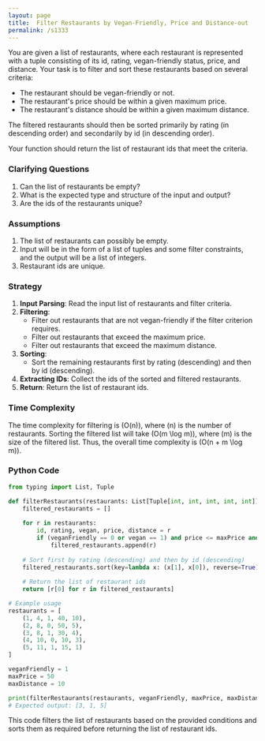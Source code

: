 ```yaml
---
layout: page
title:  Filter Restaurants by Vegan-Friendly, Price and Distance-out
permalink: /s1333
---
```


You are given a list of restaurants, where each restaurant is represented with a tuple consisting of its id, rating, vegan-friendly status, price, and distance. Your task is to filter and sort these restaurants based on several criteria:
- The restaurant should be vegan-friendly or not.
- The restaurant's price should be within a given maximum price.
- The restaurant's distance should be within a given maximum distance.

The filtered restaurants should then be sorted primarily by rating (in descending order) and secondarily by id (in descending order).

Your function should return the list of restaurant ids that meet the criteria.

### Clarifying Questions
1. Can the list of restaurants be empty?
2. What is the expected type and structure of the input and output?
3. Are the ids of the restaurants unique?

### Assumptions
1. The list of restaurants can possibly be empty.
2. Input will be in the form of a list of tuples and some filter constraints, and the output will be a list of integers.
3. Restaurant ids are unique.

### Strategy
1. **Input Parsing**: Read the input list of restaurants and filter criteria.
2. **Filtering**:
   - Filter out restaurants that are not vegan-friendly if the filter criterion requires.
   - Filter out restaurants that exceed the maximum price.
   - Filter out restaurants that exceed the maximum distance.
3. **Sorting**:
   - Sort the remaining restaurants first by rating (descending) and then by id (descending).
4. **Extracting IDs**: Collect the ids of the sorted and filtered restaurants.
5. **Return**: Return the list of restaurant ids.

### Time Complexity
The time complexity for filtering is \(O(n)\), where \(n\) is the number of restaurants. Sorting the filtered list will take \(O(m \log m)\), where \(m\) is the size of the filtered list. Thus, the overall time complexity is \(O(n + m \log m)\).

### Python Code

```python
from typing import List, Tuple

def filterRestaurants(restaurants: List[Tuple[int, int, int, int, int]], veganFriendly: int, maxPrice: int, maxDistance: int) -> List[int]:
    filtered_restaurants = []
    
    for r in restaurants:
        id, rating, vegan, price, distance = r
        if (veganFriendly == 0 or vegan == 1) and price <= maxPrice and distance <= maxDistance:
            filtered_restaurants.append(r)
    
    # Sort first by rating (descending) and then by id (descending)
    filtered_restaurants.sort(key=lambda x: (x[1], x[0]), reverse=True)
    
    # Return the list of restaurant ids
    return [r[0] for r in filtered_restaurants]

# Example usage
restaurants = [
    (1, 4, 1, 40, 10),
    (2, 8, 0, 50, 5),
    (3, 8, 1, 30, 4),
    (4, 10, 0, 10, 3),
    (5, 11, 1, 15, 1)
]

veganFriendly = 1
maxPrice = 50
maxDistance = 10

print(filterRestaurants(restaurants, veganFriendly, maxPrice, maxDistance))
# Expected output: [3, 1, 5]
```

This code filters the list of restaurants based on the provided conditions and sorts them as required before returning the list of restaurant ids.